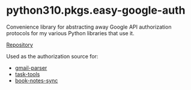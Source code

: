# python310.pkgs.easy-google-auth

Convenience library for abstracting away Google API authorization protocols for my various Python libraries that use it.

[Repository](https://github.com/goromal/easy-google-auth)

Used as the authorization source for:

- [gmail-parser](./gmail-parser.md)
- [task-tools](./task-tools.md)
- [book-notes-sync](./book-notes-sync.md)

